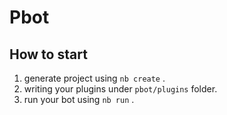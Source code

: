 # Pbot

## How to start

1. generate project using `nb create` .
2. writing your plugins under `pbot/plugins` folder.
3. run your bot using `nb run` .
